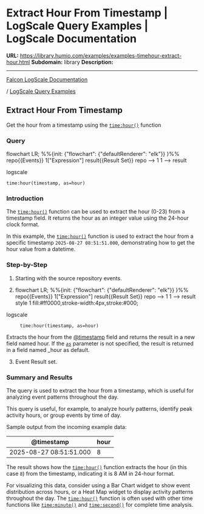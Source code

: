 # Extract Hour From Timestamp | LogScale Query Examples | LogScale Documentation

**URL:** https://library.humio.com/examples/examples-timehour-extract-hour.html
**Subdomain:** library
**Description:** 

---

[Falcon LogScale Documentation](https://library.humio.com)

/ [LogScale Query Examples](examples.html)

## Extract Hour From Timestamp

Get the hour from a timestamp using the [`time:hour()`](https://library.humio.com/data-analysis/functions-time-hour.html) function 

### Query

flowchart LR; %%{init: {"flowchart": {"defaultRenderer": "elk"}} }%% repo{{Events}} 1["Expression"] result{{Result Set}} repo --> 1 1 --> result

logscale
    
    
    time:hour(timestamp, as=hour)

### Introduction

The [`time:hour()`](https://library.humio.com/data-analysis/functions-time-hour.html) function can be used to extract the hour (0-23) from a timestamp field. It returns the hour as an integer value using the 24-hour clock format. 

In this example, the [`time:hour()`](https://library.humio.com/data-analysis/functions-time-hour.html) function is used to extract the hour from a specific timestamp `2025-08-27 08:51:51.000`, demonstrating how to get the hour value from a datetime. 

### Step-by-Step

  1. Starting with the source repository events.

  2. flowchart LR; %%{init: {"flowchart": {"defaultRenderer": "elk"}} }%% repo{{Events}} 1["Expression"] result{{Result Set}} repo --> 1 1 --> result style 1 fill:#ff0000,stroke-width:4px,stroke:#000;

logscale
         
         time:hour(timestamp, as=hour)

Extracts the hour from the [@timestamp](https://library.humio.com/data-analysis/searching-data-event-fields.html#searching-data-event-fields-metadata-timestamp) field and returns the result in a new field named hour. If the [_`as`_](https://library.humio.com/data-analysis/functions-time-hour.html#query-functions-time-hour-as) parameter is not specified, the result is returned in a field named _hour as default. 

  3. Event Result set.




### Summary and Results

The query is used to extract the hour from a timestamp, which is useful for analyzing event patterns throughout the day. 

This query is useful, for example, to analyze hourly patterns, identify peak activity hours, or group events by time of day. 

Sample output from the incoming example data: 

@timestamp| hour  
---|---  
2025-08-27 08:51:51.000| 8  
  
The result shows how the [`time:hour()`](https://library.humio.com/data-analysis/functions-time-hour.html) function extracts the hour (in this case `8`) from the timestamp, indicating it is 8 AM in 24-hour format. 

For visualizing this data, consider using a Bar Chart widget to show event distribution across hours, or a Heat Map widget to display activity patterns throughout the day. The [`time:hour()`](https://library.humio.com/data-analysis/functions-time-hour.html) function is often used with other time functions like [`time:minute()`](https://library.humio.com/data-analysis/functions-time-minute.html) and [`time:second()`](https://library.humio.com/data-analysis/functions-time-second.html) for complete time analysis.
